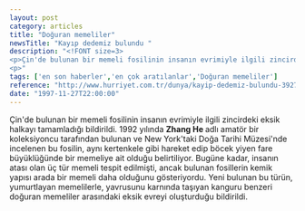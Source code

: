 ```yaml
---
layout: post
category: articles
title: "Doğuran memeliler"
newsTitle: "Kayıp dedemiz bulundu "
description: "<!FONT size=3>
<p>Çin'de bulunan bir memeli fosilinin insanın evrimiyle ilgili zincirdeki eksik halkayı tamamladığı bildirildi. 1992 yılında <b>Zhang He </b>adlı amatör bir koleksiyoncu tarafından bulunan ve New York'taki Doğa Tarihi Müzesi'nde incelenen bu fosilin, aynı kertenkele gibi hareket edip böcek yiyen fare büyüklüğünde bir memeliye ait olduğu belirtiliyor. Bugüne kadar, insanın atası olan üç tür memeli tespit edilmişti, ancak bulunan fosillerin kemik yapısı arada bir memeli daha olduğunu gösteriyordu. Yeni bulunan bu türün, yumurtlayan memelilerle, yavrusunu karnında taşıyan kanguru benzeri doğuran memeliler arasındaki eksik evreyi oluşturduğu bildirildi.
<p>"
tags: ['en son haberler','en çok aratılanlar','Doğuran memeliler']
reference: "http://www.hurriyet.com.tr/dunya/kayip-dedemiz-bulundu-39275857"
date: "1997-11-27T22:00:00"
---
```


<!FONT size=3>
<p>Çin'de bulunan bir memeli fosilinin insanın evrimiyle ilgili zincirdeki eksik halkayı tamamladığı bildirildi. 1992 yılında <b>Zhang He </b>adlı amatör bir koleksiyoncu tarafından bulunan ve New York'taki Doğa Tarihi Müzesi'nde incelenen bu fosilin, aynı kertenkele gibi hareket edip böcek yiyen fare büyüklüğünde bir memeliye ait olduğu belirtiliyor. Bugüne kadar, insanın atası olan üç tür memeli tespit edilmişti, ancak bulunan fosillerin kemik yapısı arada bir memeli daha olduğunu gösteriyordu. Yeni bulunan bu türün, yumurtlayan memelilerle, yavrusunu karnında taşıyan kanguru benzeri doğuran memeliler arasındaki eksik evreyi oluşturduğu bildirildi.
<p>